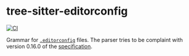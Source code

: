 # tree-sitter-editorconfig

[![CI][ci-badge]][ci-workflow]

Grammar for [`.editorconfig`][editorconfig] files.
The parser tries to be complaint with version 0.16.0 of the [specification][editorconfig-spec].

[ci-badge]: https://github.com/ValdezFOmar/tree-sitter-editorconfig/actions/workflows/ci.yml/badge.svg
[ci-workflow]: https://github.com/ValdezFOmar/tree-sitter-editorconfig/actions/workflows/ci.yml
[editorconfig]: https://editorconfig.org/
[editorconfig-spec]: https://spec.editorconfig.org/
[config-collection]: https://github.com/editorconfig/editorconfig/wiki/Projects-Using-EditorConfig
